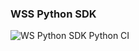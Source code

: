 ### WSS Python SDK
![WS Python SDK Python CI](https://github.com/whitesource-ps/ws_sdk/workflows/WS%20Python%20SDK%20Python%20CI/badge.svg)